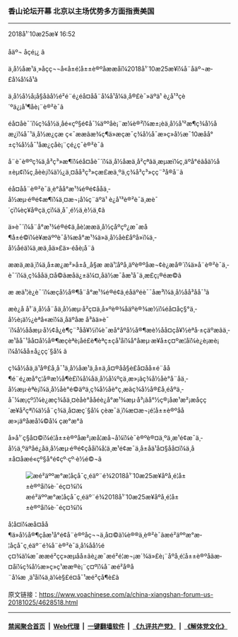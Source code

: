 ### 香山论坛开幕 北京以主场优势多方面指责美国
------------------------

<div class="published">
 <span class="date" title="ä¸­å½æ¶é´">
  <time datetime="2018-10-25T16:52:12+08:00">
   2018å¹´10æ25æ¥ 16:52
  </time>
 </span>
</div>
<br/>
<div class="wsw">
 <span class="dateline">
  åäº¬ åçé¡¿ â
 </span>
 <p>
  ä¸­å½åæ¹ä¸»åçç¬¬å«å±é¦å±±è®ºåææåï¼2018å¹´10æ25æ¥ï¼å¨åäº¬æ­£å¼å¼å¹ã
 </p>
 <p>
  ä¸­å½å½å¡å§åãå½é²é¨é¿é­å¤åå¨å¼å¹å¼ä¸å®£è¯»äºä¹ è¿å¹³çè´ºä¿¡å¹¶åè¡¨è®²è¯ã
 </p>
 <p>
  é­å¤åè¯´ï¼ç¾å½ä¸åé«çº§é¢å¯¼äººåè¡¨æ¼è®²ï¼æ±¡èä¸­å½å¹²æ¶ç¾å½åæ¿ï¼å¯¹ä¸­å½æ¿ç­æ ç«¯ææãæ¾ç¶ä»æçæ¯ç¾å½å¯æ»ç»å½­æ¯10æåå°±ç¾å½å¯¹åæ¿ç­åè¡¨çé¿ç¯è®²è¯ã
 </p>
 <p>
  å¨è¯è®ºç¾ä¸­å³ç³»æ¶ï¼é­å¤åè¯´ï¼ä¸­å½åæä¸å²çªãä¸æµæï¼ç¸äºå°éãåä½å±èµ¢ï¼ç¸åèè¡ï¼ä½¿ä¸¤åå³ç³»çæ­£æä¸ºä¸­ç¾å³ç³»çç¨³å®å¨ã
 </p>
 <p>
  é­å¤åå¨è®²è¯ä¸­è°åå°æ¹¾é®é¢ååä¸­å½æµ·é®é¢æ¶ï¼ä¸¤æ¬¡å¼ç¨äºä¹ è¿å¹³è®²è¯ä¸­æè¯´çï¼èç¥å®çä¸çï¼ä¸å¯¸é½ä¸è½ä¸¢ã
 </p>
 <p>
  ä»è¯´ï¼å¨å°æ¹¾é®é¢ä¸åè¦ææä¸­å½çåºçº¿æ¯æå¶å±é©ï¼è¥æäººè¯å¾æå°æ¹¾ä»ä¸­å½åè£åºå»ï¼ä¸­å½åéä¼ä¸æä¸åä»£ä»·éåè¡å¨ã
 </p>
 <p>
  ææä¸æä¸ï¼ä¸­å±æ¿æ²»å±å¸¸å§æ æä¹¦åºå¸­äºè®ºåæ¬¢è¿æå®´ï¼ä»å¨è®²è¯ä¸­è¯´ï¼ä¸­ç¾ååä¸¤å©ãæåä¿±ä¼¤,åä½æ¯åæ¹å¯ä¸æ­£ç¡®éæ©ã
 </p>
 <p>
  æ æä¹¦è¿è¯´ï¼æçå½å®¶å¨å°æ¹¾é®é¢ä¸éåäºéè¯¯åæ³ï¼ä¸­å½åå³åå¯¹ã
 </p>
 <p>
  æè¿å å¹´ä¸­å½å¨åä¸­å½æµ·å²ç¤ä¸å»ºè®¾åäºè®¾æ½ï¼é­å¤åç§°ä¸­å½è¡ä½¿èªå«æï¼ä¸åäºåæ å³ãä»è¯´ï¼å½ååæµ·å½¢å¿è¶ç¨³åå¥½ï¼è¯æå°åºå½å®¶æè½åå¤çå¥½èªå·±çäºæãä¸­æ¹åå¯¹åå¤å½å®¶æçèªè¡åé£è¶èªç±çå¹å­ï¼å°åæµ·æ¥å±ç¤ºæ­¦åï¼è¿è¡æè¡ï¼å¼åå±å¿çç´§å¼ ã
 </p>
 <p>
  ç¾å½åä¸ä¹å®£å¸å¯¹ä¸­å½åæ¹ä¸­å±ä¸­å¤®åå§è£å¤åå±é¨åå¶é¨é¿æå°ç¦å®æ½å¶è£ï¼å¼åä¸­å½å¼ºçä¸æ»¡ãç¾å½åè°å¨åä¸­å½æµ·èªè¡ï¼ä¸­å½åè°é©äºä¸ç¾å½åè°ç¸æãç¾å½å®£å¸éåºä¸­å¯¼æ¡çº¦ï¼è¿æç¾åä¸¤èåè°ååéè¿å°æ¹¾æµ·å³¡ãå°½ç®¡åæ¹æ²¡æåçç´æ¥å²çªï¼ä½å¨ç¾ä¸­å¤æç´§å¼ çèæ¯ä¸ï¼æ­¤æ¬¡é¦å±±è®ºååæ»¡äºåæå¼©å¼ çæ°æ°ã
 </p>
 <p>
  å»å¹´ç§å¤©ï¼é¦å±±è®ºåæ²¡æå¦æå¬å¼ï¼è¯è®ºè®¤ä¸ºä¸æ¹é¢æ¯ä¸­å½ä¸ºäºåé¿åä¸­å½æµ·é®é¢çååï¼å¦ä¸æ¹é¢æ¯ä¸­å±åä¹å¤§åå¤ï¼ä¸­å±å¤åæé«çº§å°é¢çº·çº·è½é©¬ã
 </p>
 <div class="wsw__embed">
  <figure class="media-image js-media-expand">
   <div class="img-wrap">
    <div class="thumb">
     <img alt="æé²äººæ°æ­¦åçå¯ç¸éäº¨é¾2018å¹´10æ25æ¥åºå¸­é¦å±±è®ºåï¼è·¯éç¤¾ï¼" src="https://gdb.voanews.com/BAC4279C-AE32-4A7D-B946-38E8B9080B71_w250_r1_s.jpg"/>
    </div>
    <span class="ico ico-fullscreen ico--media-expand ico--rounded">
    </span>
   </div>
   <figcaption>
    <span class="caption">
     æé²äººæ°æ­¦åçå¯ç¸éäº¨é¾2018å¹´10æ25æ¥åºå¸­é¦å±±è®ºåï¼è·¯éç¤¾ï¼
    </span>
   </figcaption>
  </figure>
 </div>
 <p>
 </p>
 <p>
  å¦å¤ï¼æå¤åå¶ä»å½å®¶çåæ¹å°é¢å¨è®ºåç¬¬ä¸å¤©ä¼è®®ä¸è®²è¯ãæé²äººæ°æ­¦åçå¯ç¸éäº¨é¾å¨è®²è¯ä¸­å¼åå½éç¤¾ä¼æ¯ææé²çç»æµåå±ãè¿æ¯æé²é¦æ¬¡æ´¾ä»£è¡¨åºå¸­é¦å±±è®ºåãæ­¤åï¼ç¾å½æ»ç»ç¹ææ®è¡¨ç¤ºï¼å¨æé²å®å¨å¼æ ¸ä¹åï¼ä¸ä¼è§£é¤å¯¹æé²çå¶è£ã
 </p>
</div>

原文链接：https://www.voachinese.com/a/china-xiangshan-forum-us-20181025/4628518.html


------------------------
#### [禁闻聚合首页](https://github.com/gfw-breaker/banned-news/blob/master/README.md) &nbsp;|&nbsp; [Web代理](https://github.com/gfw-breaker/open-proxy/blob/master/README.md) &nbsp;|&nbsp;  [一键翻墙软件](https://github.com/gfw-breaker/nogfw/blob/master/README.md) &nbsp;|&nbsp; [《九评共产党》](https://github.com/gfw-breaker/9ping.md/blob/master/README.md#九评之一评共产党是什么) &nbsp;|&nbsp; [《解体党文化》](https://github.com/gfw-breaker/jtdwh.md/blob/master/README.md#绪论)